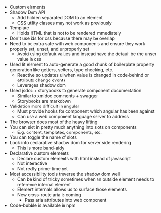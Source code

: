 - Custom elements
- Shadow Dom API
  - Add hidden separated DOM to an element
  - CSS utility classes may not work as previously
- Template
  - Holds HTML that is not to be rendered immediately
- Don't use ids for css because there may be overlap
- Need to be extra safe with web components and ensure they work properly set, unset, and unproperly set
  - Avoid using default values and instead have the default be the unset value in css
- Used lit element to auto-generate a good chunk of boilerplate property generation like getters, setters, type checking, etc.
  - Reactive so updates ui when value is changed in code-behind or attribute change events
  - Leverages shadow dom
- Used jsdoc + storybooks to generate component documentation
  - Similar to xmldoc comments + swagger
  - Storybooks are markdown
- Validation more difficult in angular
  - Must provide hooks for component which angular has been against
  - Can use a web component language server to address
- The browser does most of the heavy lifting
- You can slot in pretty much anything into slots on components
  - E.g. content, templates, components, etc.
- You can toggle the name of slots
- Look into declarative shadow dom for server side rendering
  - This is more band-aidy
- Declarative custom elements
  - Declare custom elements with html instead of javascript
  - Not interactive
  - Not really prime-time yet
- Most accessibility tools traverse the shadow dom well
  - Can be kind of tricky sometimes when an outside element needs to reference internal element
  - Element internals allows us to surface those elements
  - New cross-route aria is coming
    - Pass aria attributes into web component
- Code-bubble is available in npm
